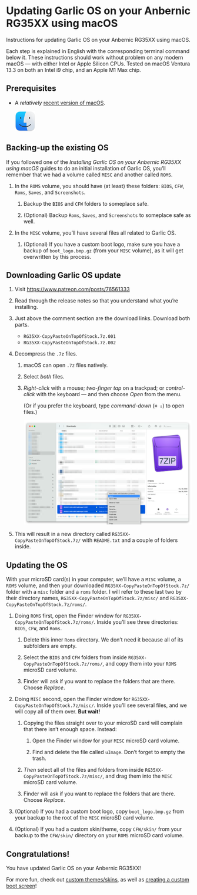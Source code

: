 # Updating Garlic OS on your Anbernic RG35XX using macOS

Instructions for updating Garlic OS on your Anbernic RG35XX using macOS.

Each step is explained in English with the corresponding terminal command below it. These instructions should work without problem on any modern macOS — with either Intel or Apple Silicon CPUs. Tested on macOS Ventura 13.3 on both an Intel i9 chip, and an Apple M1 Max chip.

## Prerequisites

* A _relatively_ [recent version of macOS](https://gist.github.com/skyzyx/225b59847be31b39d3d19c3a1c006862).

    <div><img src="images/finder@2x.png" alt="Finder icon" width="55"></div>

## Backing-up the existing OS

If you followed one of the _Installing Garlic OS on your Anbernic RG35XX using macOS_ guides to do an initial installation of Garlic OS, you’ll remember that we had a volume called `MISC` and another called `ROMS`.

1. In the `ROMS` volume, you should have (at least) these folders: `BIOS`, `CFW`, `Roms`, `Saves`, and `Screenshots`.

    1. Backup the `BIOS` and `CFW` folders to someplace safe.

    1. (Optional) Backup `Roms`, `Saves`, and `Screenshots` to someplace safe as well.

1. In the `MISC` volume, you’ll have several files all related to Garlic OS.

    1. (Optional) If you have a custom boot logo, make sure you have a backup of `boot_logo.bmp.gz` (from your `MISC` volume), as it will get overwritten by this process.

## Downloading Garlic OS update

1. Visit <https://www.patreon.com/posts/76561333>

1. Read through the release notes so that you understand what you’re installing.

1. Just above the comment section are the download links. Download both parts.

    * `RG35XX-CopyPasteOnTopOfStock.7z.001`
    * `RG35XX-CopyPasteOnTopOfStock.7z.002`

1. Decompress the `.7z` files.

    1. macOS can open `.7z` files natively.

    1. Select _both_ files.

    1. _Right-click_ with a mouse; _two-finger tap_ on a trackpad; or _control-click_ with the keyboard — and then choose _Open_ from the menu.

        (Or if you prefer the keyboard, type _command-down_ (`⌘ ↓`) to open files.)

        ![Screenshot of opening the file with the context menu](images/downloads-folder@2x.png)

1. This will result in a new directory called `RG35XX-CopyPasteOnTopOfStock.7z/` with `README.txt` and a couple of folders inside.

## Updating the OS

With your microSD card(s) in your computer, we’ll have a `MISC` volume, a `ROMS` volume, and then your downloaded `RG35XX-CopyPasteOnTopOfStock.7z/` folder with a `misc` folder and a `roms` folder. I will refer to these last two by their directory names, `RG35XX-CopyPasteOnTopOfStock.7z/misc/` and `RG35XX-CopyPasteOnTopOfStock.7z/roms/`.

1. Doing `ROMS` first, open the Finder window for `RG35XX-CopyPasteOnTopOfStock.7z/roms/`. Inside you’ll see three directories: `BIOS`, `CFW`, and `Roms`.

    1. Delete this inner `Roms` directory. We don’t need it because all of its subfolders are empty.

    1. Select the `BIOS` and `CFW` folders from inside `RG35XX-CopyPasteOnTopOfStock.7z/roms/`, and copy them into your `ROMS` microSD card volume.

    1. Finder will ask if you want to replace the folders that are there. Choose _Replace_.

1. Doing `MISC` second, open the Finder window for `RG35XX-CopyPasteOnTopOfStock.7z/misc/`. Inside you’ll see several files, and we will copy all of them over. **But wait!**

    1. Copying the files straight over to your microSD card will complain that there isn’t enough space. Instead:

        1. Open the Finder window for your `MISC` microSD card volume.

        1. Find and delete the file called `uImage`. Don’t forget to empty the trash.

    1. _Then_ select all of the files and folders from inside `RG35XX-CopyPasteOnTopOfStock.7z/misc/`, and drag them into the `MISC` microSD card volume.

    1. Finder will ask if you want to replace the folders that are there. Choose _Replace_.

1. (Optional) If you had a custom boot logo, copy `boot_logo.bmp.gz` from your backup to the root of the `MISC` microSD card volume.

1. (Optional) If you had a custom skin/theme, copy `CFW/skin/` from your backup to the `CFW/skin/` directory on your `ROMS` microSD card volume.

## Congratulations!

You have updated Garlic OS on your Anbernic RG35XX!

For more fun, check out [custom themes/skins](https://www.rg35xx.com/temas-garlicos/), as well as [creating a custom boot screen](https://www.reddit.com/r/RG35XX/comments/1177ibw/what_am_i_missing_for_creating_custom_boot_logos/)!
